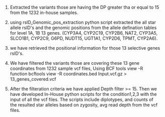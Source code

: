 1. Extracted the variants those are having the DP greater tha or equal to 15 from the 1232 in-house samples.

2. using rsID_Genomic_pos_extraction python script extracted the all star allele rsID's and the genomic positions from the allele defination tables for level 1A, 1B 13 genes. (CYP3A4, CYP2C19, CYP2B6, NAT2, CYP3A5, SLCO1B1, CYP2C9, G6PD, NUDT15, UGT1A1, CYP2D6, TPMT, CYP2A6).

3. we have retrieved the positional information for those 13 selective genes rsID's.

4. We have filtered the variants those are covering these 13 gene coordinates from 1232 sample vcf files, Using BCF tools view -R function
     bcftools view -R coordinates.bed Input.vcf.gz > 13_genes_covered.vcf
    
5. After the filteration criteria we have applied Depth filter >= 15. Then we have developed In-House python scripts for the condition1,2,3 with the input of all the vcf files.
The scripts include diplotypes, and counts of the resulted star alleles based on zygosity, avg read depth from the vcf files. 
